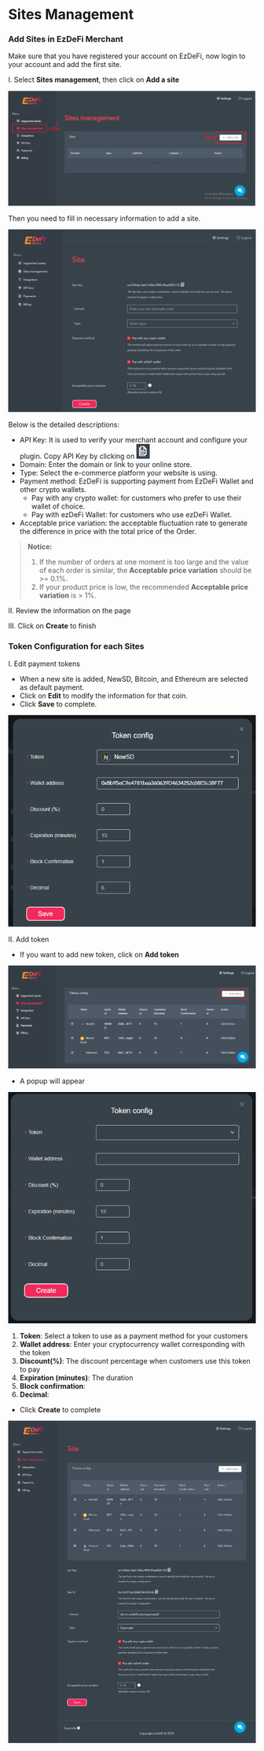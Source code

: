  # Sites Management

### Add Sites in EzDeFi Merchant
 
Make sure that you have registered your account on EzDeFi, now login to your account and add the first site.

I. Select **Sites management**, then click on **Add a site**

![Site management](../../img/sites-add.png "Site management")

Then you need to fill in necessary information to add a site.

![Add a site](../../img/sites-site.png "Add a site")

Below is the detailed descriptions:

* API Key: It is used to verify your merchant account and configure your plugin. Copy API Key by clicking on ![Copy](../../img/sites-copy.png "Copy")
* Domain: Enter the domain or link to your online store.
* Type: Select the e-commerce platform your website is using.
* Payment method: EzDeFi is supporting payment from EzDeFi Wallet and other crypto wallets.
  * Pay with any crypto wallet: for customers who prefer to use their wallet of choice.
  * Pay with ezDeFi Wallet: for customers who use ezDeFi Wallet.
* Acceptable price variation: the acceptable fluctuation rate to generate the difference in price with the total price of the Order.

> **Notice:**
> 1. If the number of orders at one moment is too large and the value of each order is similar, the **Acceptable price variation** should be >= 0.1%.
> 2. If your product price is low, the recommended **Acceptable price variation** is > 1%.

II. Review the information on the page

III. Click on **Create** to finish

### Token Configuration for each Sites

I. Edit payment tokens

* When a new site is added, NewSD, Bitcoin, and Ethereum are selected as default payment.
* Click on **Edit** to modify the information for that coin.
* Click **Save** to complete.

![Edit token](../../img/sites-token-edit.png "Edit token")

II. Add token

* If you want to add new token, click on **Add token**

![Add token](../../img/sites-add-token.png "Add token")

* A popup will appear

![Add token Popup](../../img/sites-add-token-popup.png "Add token Popup")

1. **Token**: Select a token to use as a payment method for your customers
2. **Wallet address**: Enter your cryptocurrency wallet corresponding with the token
3. **Discount(%)**: The discount percentage when customers use this token to pay
4. **Expiration (minutes)**: The duration
5. **Block confirmation**:
6. **Decimal**:

* Click **Create** to complete

![Sites management completed](../../img/sites-final.png "Sites management completed")